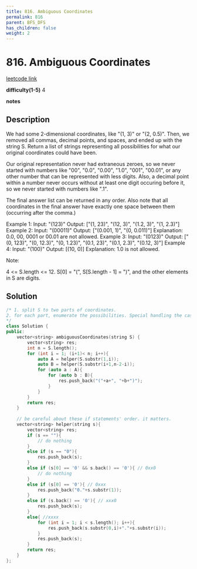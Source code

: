 ```yaml
---
title: 816. Ambiguous Coordinates
permalink: 816
parent: BFS_DFS
has_children: false
weight: 2
---
```

# 816. Ambiguous Coordinates
[leetcode link](https://leetcode.com/problems/ambiguous-coordinates/)

**difficulty(1-5)** 
4

**notes**   


## Description
We had some 2-dimensional coordinates, like "(1, 3)" or "(2, 0.5)".  Then, we removed all commas, decimal points, and spaces, and ended up with the string S.  Return a list of strings representing all possibilities for what our original coordinates could have been.

Our original representation never had extraneous zeroes, so we never started with numbers like "00", "0.0", "0.00", "1.0", "001", "00.01", or any other number that can be represented with less digits.  Also, a decimal point within a number never occurs without at least one digit occuring before it, so we never started with numbers like ".1".

The final answer list can be returned in any order.  Also note that all coordinates in the final answer have exactly one space between them (occurring after the comma.)

Example 1:
Input: "(123)"
Output: ["(1, 23)", "(12, 3)", "(1.2, 3)", "(1, 2.3)"]
Example 2:
Input: "(00011)"
Output:  ["(0.001, 1)", "(0, 0.011)"]
Explanation: 
0.0, 00, 0001 or 00.01 are not allowed.
Example 3:
Input: "(0123)"
Output: ["(0, 123)", "(0, 12.3)", "(0, 1.23)", "(0.1, 23)", "(0.1, 2.3)", "(0.12, 3)"]
Example 4:
Input: "(100)"
Output: [(10, 0)]
Explanation: 
1.0 is not allowed.
 

Note:

4 <= S.length <= 12.
S[0] = "(", S[S.length - 1] = ")", and the other elements in S are digits.
 

## Solution

```c++
/* 1. split S to two parts of coordinates.
2. for each part, enumerate the possibilities. Special handling the cases with '0'
*/
class Solution {
public:
    vector<string> ambiguousCoordinates(string S) {
        vector<string> res;
        int n = S.length();
        for (int i = 1; (i+1)< n; i++){
            auto A = helper(S.substr(1,i));
            auto B = helper(S.substr(i+1,n-2-i));
            for (auto a : A){
                for (auto b : B){
                    res.push_back("("+a+", "+b+")");
                }
            }
        }
        return res;
    }
    
    // be careful about these if statements' order. it matters.
    vector<string> helper(string s){
        vector<string> res;
        if (s == ""){
            // do nothing
        }
        else if (s == "0"){
            res.push_back(s);
        }
        else if (s[0] == '0' && s.back() == '0'){ // 0xx0
            // do nothing
        }
        else if (s[0] == '0'){ // 0xxx
            res.push_back("0."+s.substr(1));
        }
        else if (s.back() == '0'){ // xxx0
            res.push_back(s);
        }
        else{ //xxxx
            for (int i = 1; i < s.length(); i++){
                res.push_back(s.substr(0,i)+"."+s.substr(i));
            }
            res.push_back(s);
        }
        return res;
    }
};
```

 